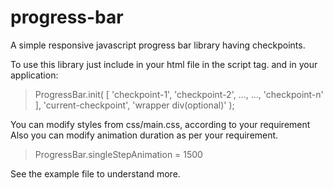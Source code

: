 # progress-bar
A simple responsive javascript progress bar library having checkpoints.

To use this library just include in your html file in the script tag.
and in your application:
> ProgressBar.init(
>    [ 'checkpoint-1',
>      'checkpoint-2',
>      ...,
>      ...,
>      'checkpoint-n'
>    ],
>    'current-checkpoint',
>    'wrapper div(optional)'
>  );

You can modify styles from css/main.css, according to your requirement
Also you can modify animation duration as per your requirement.
> ProgressBar.singleStepAnimation = 1500

See the example file to understand more.
